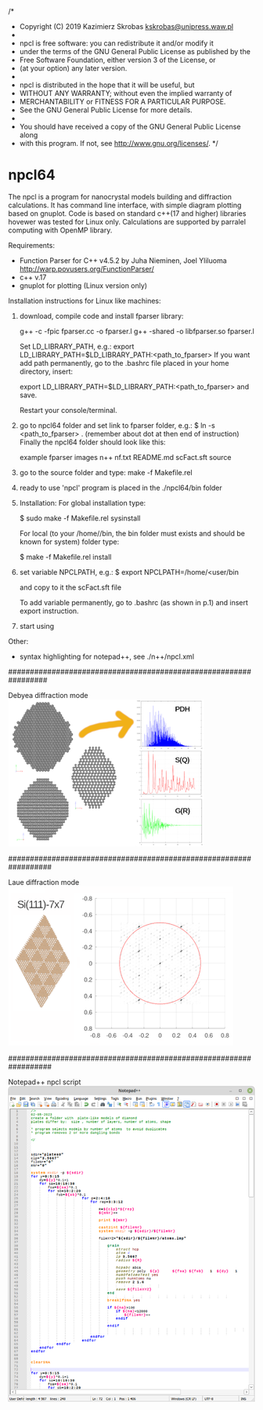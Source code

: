 /*
 * Copyright (C) 2019 Kazimierz Skrobas <kskrobas@unipress.waw.pl>
 *
 * npcl is free software: you can redistribute it and/or modify it
 * under the terms of the GNU General Public License as published by the
 * Free Software Foundation, either version 3 of the License, or
 * (at your option) any later version.
 *
 * npcl is distributed in the hope that it will be useful, but
 * WITHOUT ANY WARRANTY; without even the implied warranty of
 * MERCHANTABILITY or FITNESS FOR A PARTICULAR PURPOSE.
 * See the GNU General Public License for more details.
 *
 * You should have received a copy of the GNU General Public License along
 * with this program.  If not, see <http://www.gnu.org/licenses/>.
 */
 
# npcl64
The npcl is a program for nanocrystal models building and diffraction calculations. It has command line interface, with simple diagram plotting based on gnuplot. Code is based on standard c++(17 and higher) libraries hovewer was tested for Linux only. Calculations are supported by parralel computing with OpenMP library.


Requirements:
* Function Parser for C++ v4.5.2 by Juha Nieminen, Joel Yliluoma  http://warp.povusers.org/FunctionParser/
* c++ v.17
* gnuplot for plotting (Linux version only)

Installation instructions for Linux like machines:
1. download, compile code  and install fparser library:

    g++ -c -fpic fparser.cc -o fparser.l
    g++ -shared -o libfparser.so fparser.l 
    
   Set LD_LIBRARY_PATH, e.g.:  export LD_LIBRARY_PATH=$LD_LIBRARY_PATH:<path_to_fparser>
   If you want add  path permanently, go to the .bashrc file placed in your home directory, insert:
   
   export LD_LIBRARY_PATH=$LD_LIBRARY_PATH:<path_to_fparser> and save. 
   
   Restart your console/terminal.
2. go to npcl64 folder and set link to fparser folder, e.g.: 
    $ ln -s <path_to_fparser> . 
    (remember about dot at then end of instruction)
    Finally the npcl64 folder should look like this:
        
    example
    fparser
    images
    n++
    nf.txt
    README.md
    scFact.sft
    source

    
3. go to the source folder and type:
    make -f Makefile.rel
    
4. ready to use 'npcl' program is placed in the ./npcl64/bin folder
5. Installation: 
    For global installation type:
    
    $ sudo make -f Makefile.rel sysinstall
    
    For local (to your /home/<user>/bin, the bin folder must exists and should be known for system) folder type:
 
    $ make -f Makefile.rel install
    
6. set variable NPCLPATH, e.g.:
    $ export NPCLPATH=/home/<user/bin
    
    and copy to it  the scFact.sft   file
    
    To add variable permanently, go to .bashrc (as shown in p.1) and insert export instruction.
    
7. start using 
   
    


Other:
* syntax highlighting for notepad++, see ./n++/npcl.xml

#################################################################


Debyea diffraction mode
![diff](images/im01.png)

##################################################################


Laue diffraction mode
![diffLaue](images/leed_si111_7x7.png)

##################################################################


Notepad++ npcl script
![npclHigh](images/highNpcl.png)
